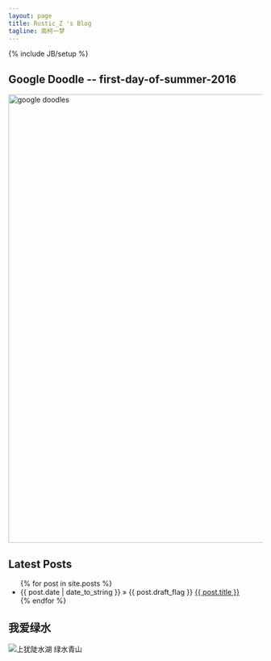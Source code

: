 ```yaml
---
layout: page
title: Rustic_Z 's Blog
tagline: 南柯一梦
---
```

{% include JB/setup %}

## Google Doodle -- first-day-of-summer-2016  

<img src="https://www.google.com/logos/doodles/2016/first-day-of-summer-2016-northern-hemisphere-5669295896920064-hp2x.gif" width="888" alt="google doodles"/>  

## Latest Posts  

<ul class="posts">
  {% for post in site.posts %}
    <li><span>{{ post.date | date_to_string }}</span> &raquo; {{ post.draft_flag }} <a href="{{ BASE_PATH }}{{ post.url }}">{{ post.title }}</a></li>
  {% endfor %}
</ul>

## 我爱绿水  

![上犹陡水湖 绿水青山](http://rustic.img-cn-qingdao.aliyuncs.com/myCollege/IMG_20160610_143824.jpg@888w)  
